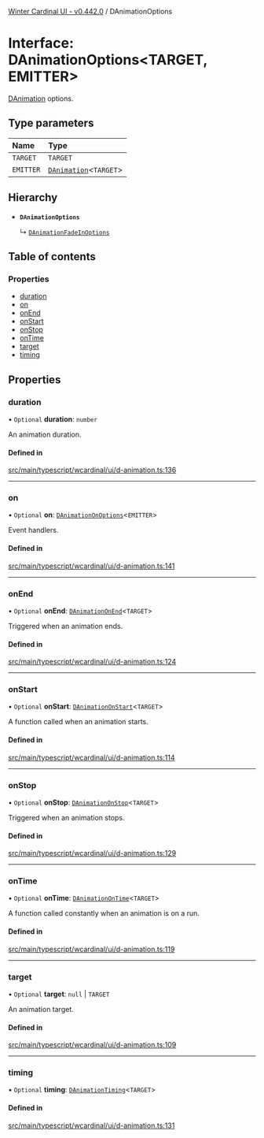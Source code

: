 [Winter Cardinal UI - v0.442.0](../index.md) / DAnimationOptions

# Interface: DAnimationOptions\<TARGET, EMITTER\>

[DAnimation](DAnimation.md) options.

## Type parameters

| Name | Type |
| :------ | :------ |
| `TARGET` | `TARGET` |
| `EMITTER` | [`DAnimation`](DAnimation.md)\<`TARGET`\> |

## Hierarchy

- **`DAnimationOptions`**

  ↳ [`DAnimationFadeInOptions`](DAnimationFadeInOptions.md)

## Table of contents

### Properties

- [duration](DAnimationOptions.md#duration)
- [on](DAnimationOptions.md#on)
- [onEnd](DAnimationOptions.md#onend)
- [onStart](DAnimationOptions.md#onstart)
- [onStop](DAnimationOptions.md#onstop)
- [onTime](DAnimationOptions.md#ontime)
- [target](DAnimationOptions.md#target)
- [timing](DAnimationOptions.md#timing)

## Properties

### duration

• `Optional` **duration**: `number`

An animation duration.

#### Defined in

[src/main/typescript/wcardinal/ui/d-animation.ts:136](https://github.com/winter-cardinal/winter-cardinal-ui/blob/v0.442.0/src/main/typescript/wcardinal/ui/d-animation.ts#L136)

___

### on

• `Optional` **on**: [`DAnimationOnOptions`](DAnimationOnOptions.md)\<`EMITTER`\>

Event handlers.

#### Defined in

[src/main/typescript/wcardinal/ui/d-animation.ts:141](https://github.com/winter-cardinal/winter-cardinal-ui/blob/v0.442.0/src/main/typescript/wcardinal/ui/d-animation.ts#L141)

___

### onEnd

• `Optional` **onEnd**: [`DAnimationOnEnd`](../index.md#danimationonend)\<`TARGET`\>

Triggered when an animation ends.

#### Defined in

[src/main/typescript/wcardinal/ui/d-animation.ts:124](https://github.com/winter-cardinal/winter-cardinal-ui/blob/v0.442.0/src/main/typescript/wcardinal/ui/d-animation.ts#L124)

___

### onStart

• `Optional` **onStart**: [`DAnimationOnStart`](../index.md#danimationonstart)\<`TARGET`\>

A function called when an animation starts.

#### Defined in

[src/main/typescript/wcardinal/ui/d-animation.ts:114](https://github.com/winter-cardinal/winter-cardinal-ui/blob/v0.442.0/src/main/typescript/wcardinal/ui/d-animation.ts#L114)

___

### onStop

• `Optional` **onStop**: [`DAnimationOnStop`](../index.md#danimationonstop)\<`TARGET`\>

Triggered when an animation stops.

#### Defined in

[src/main/typescript/wcardinal/ui/d-animation.ts:129](https://github.com/winter-cardinal/winter-cardinal-ui/blob/v0.442.0/src/main/typescript/wcardinal/ui/d-animation.ts#L129)

___

### onTime

• `Optional` **onTime**: [`DAnimationOnTime`](../index.md#danimationontime)\<`TARGET`\>

A function called constantly when an animation is on a run.

#### Defined in

[src/main/typescript/wcardinal/ui/d-animation.ts:119](https://github.com/winter-cardinal/winter-cardinal-ui/blob/v0.442.0/src/main/typescript/wcardinal/ui/d-animation.ts#L119)

___

### target

• `Optional` **target**: ``null`` \| `TARGET`

An animation target.

#### Defined in

[src/main/typescript/wcardinal/ui/d-animation.ts:109](https://github.com/winter-cardinal/winter-cardinal-ui/blob/v0.442.0/src/main/typescript/wcardinal/ui/d-animation.ts#L109)

___

### timing

• `Optional` **timing**: [`DAnimationTiming`](../index.md#danimationtiming)\<`TARGET`\>

#### Defined in

[src/main/typescript/wcardinal/ui/d-animation.ts:131](https://github.com/winter-cardinal/winter-cardinal-ui/blob/v0.442.0/src/main/typescript/wcardinal/ui/d-animation.ts#L131)
